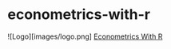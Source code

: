 # econometrics-with-r
![Logo][images/logo.png]
[Econometrics With R](https://www.econometrics-with-r.org/index.html)


